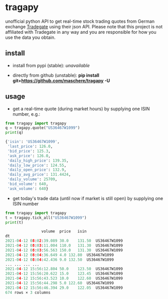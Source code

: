 # tragapy
unofficial python API to get real-time stock trading quotes from German exchange [Tradegate](https://www.tradegate.de/) using their json API. Please note that this project is not affiliated with Tradegate in any way and you are responsible for how you use the data you obtain.

## install
- install from pypi (stable): *unavailable*

- directly from github (unstable): **pip install git+https://github.com/maschere/tragapy -U**

## usage
- get a real-time quote (during market hours) by supplying one ISIN number, e.g.:
  
```python
from tragapy import tragapy
q = tragapy.quote("US36467W1099")
print(q)

{'isin': 'US36467W1099',
 'last_price': 126.0,
 'bid_price': 125.3,
 'ask_price': 126.0,
 'daily_high_price': 139.35,
 'daily_low_price': 124.55,
 'daily_open_price': 132.9,
 'daily_avg_price': 131.4424,
 'daily_volume': 25709,
 'bid_volume': 640,
 'ask_volume': 640}
```

- get today's trade data (until now if market is still open) by supplying one ISIN number
  
```python
from tragapy import tragapy
t = tragapy.tick_all("US36467W1099")
print(t)

                volume	price	isin
dt			
2021-04-12 08:02:39.089	30.0	131.50	US36467W1099
2021-04-12 08:03:11.004	110.0	131.30	US36467W1099
2021-04-12 08:03:56.563	150.0	131.30	US36467W1099
2021-04-12 08:04:36.649	4.0	132.80	US36467W1099
2021-04-12 08:04:42.436	9.0	132.50	US36467W1099
...	...	...	...
2021-04-12 15:56:12.804	50.0	123.50	US36467W1099
2021-04-12 15:56:20.622	15.0	123.45	US36467W1099
2021-04-12 15:56:43.523	10.0	122.60	US36467W1099
2021-04-12 15:56:44.298	5.0	122.60	US36467W1099
2021-04-12 15:56:46.394	29.0	122.05	US36467W1099
674 rows × 3 columns
```
